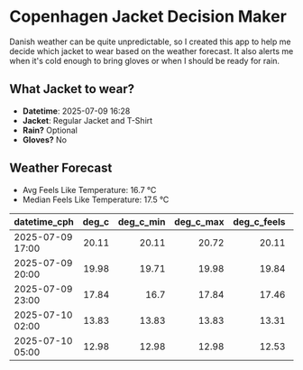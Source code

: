 
# Copenhagen Jacket Decision Maker

Danish weather can be quite unpredictable, so I created this app to help me decide which jacket to wear based on the weather forecast. 
It also alerts me when it's cold enough to bring gloves or when I should be ready for rain.

## What Jacket to wear?

- **Datetime**: 2025-07-09 16:28
- **Jacket**: Regular Jacket and T-Shirt
- **Rain?** Optional
- **Gloves?** No

## Weather Forecast
- Avg Feels Like Temperature: 16.7 °C
- Median Feels Like Temperature: 17.5 °C

| datetime_cph     |   deg_c |   deg_c_min |   deg_c_max |   deg_c_feels | weather   | wind   | rain   |
|:-----------------|--------:|------------:|------------:|--------------:|:----------|:-------|:-------|
| 2025-07-09 17:00 |   20.11 |       20.11 |       20.72 |         20.11 | Rain      | Low    | Low    |
| 2025-07-09 20:00 |   19.98 |       19.71 |       19.98 |         19.84 | Clouds    | Low    | None   |
| 2025-07-09 23:00 |   17.84 |       16.7  |       17.84 |         17.46 | Clouds    | Low    | None   |
| 2025-07-10 02:00 |   13.83 |       13.83 |       13.83 |         13.31 | Clouds    | Low    | None   |
| 2025-07-10 05:00 |   12.98 |       12.98 |       12.98 |         12.53 | Clouds    | Low    | None   |
        